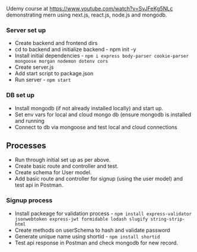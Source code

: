 Udemy course at https://www.youtube.com/watch?v=SvJFeKg5NLc demonstrating mern using next.js, react.js, node.js and mongodb.

### Server set up
* Create backend and frontend dirs
* cd to backend and initialize backend - npm init -y
* Install initial dependencies - `npm i express body-parser cookie-parser mongoose morgan nodemon dotenv cors`
* Create server.js
* Add start script to package.json
* Run server - `npm start`

### DB set up
* Install mongodb (if not already installed locally) and start up.
* Set env vars for local and cloud mongo db (ensure mongodb is installed and running
* Connect to db via mongoose and test local and cloud connections

## Processes
* Run through initial set up as per above.
* Create basic route and controller and test.
* Create schema for User model.
* Add  basic route and controller for signup (using the user model) and test api in Postman.

### Signup process
* Install packeage for validation process - `npm install express-validator jsonwebtoken express-jwt formidable lodash slugify string-strip-html`
* Create methods on userSchema to hash and validate password
* Generate unique name using shortid - `npm install shortid`
* Test api response in Postman and check mongodb for new record.







